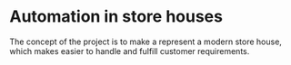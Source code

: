 # Automation in store houses

The concept of the project is to make a represent a modern store house, which makes easier to handle and fulfill customer requirements.
